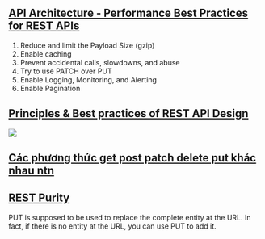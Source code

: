 ## [API Architecture - Performance Best Practices for REST APIs](https://abdulrwahab.medium.com/api-architecture-performance-best-practices-for-rest-apis-1d4a5922dae1)
1. Reduce and limit the Payload Size (gzip)
2. Enable caching
3. Prevent accidental calls, slowdowns, and abuse
4. Try to use PATCH over PUT
5. Enable Logging, Monitoring, and Alerting
6. Enable Pagination

## [Principles & Best practices of REST API Design](https://blog.devgenius.io/best-practice-and-cheat-sheet-for-rest-api-design-6a6e12dfa89f)

![](https://miro.medium.com/max/700/1*lFGlOSW19H184tUt9DhvUg@2x.png)


## [Các phương thức get post patch delete put khác nhau ntn](https://viblo.asia/q/cac-phuong-thuc-get-post-patch-delete-put-khac-nhau-ntn-Am5yD1rOldb)

## [REST Purity](https://visualstudiomagazine.com/articles/2018/04/01/dealing-with-unsafe-methods.aspx)

PUT is supposed to be used to replace the complete entity at the URL. In fact, if there is no entity at the URL, you can use PUT to add it.